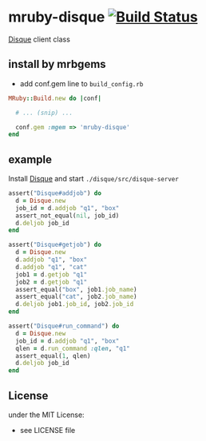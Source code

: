 # mruby-disque   [![Build Status](https://travis-ci.org/matsumoto-r/mruby-disque.png?branch=master)](https://travis-ci.org/matsumoto-r/mruby-disque)
[Disque](https://github.com/antirez/disque) client class

## install by mrbgems
- add conf.gem line to `build_config.rb`

```ruby
MRuby::Build.new do |conf|

  # ... (snip) ...

  conf.gem :mgem => 'mruby-disque'
end
```
## example

Install [Disque](https://github.com/antirez/disque) and start `./disque/src/disque-server`

```ruby
assert("Disque#addjob") do
  d = Disque.new
  job_id = d.addjob "q1", "box"
  assert_not_equal(nil, job_id)
  d.deljob job_id
end

assert("Disque#getjob") do
  d = Disque.new
  d.addjob "q1", "box"
  d.addjob "q1", "cat"
  job1 = d.getjob "q1"
  job2 = d.getjob "q1"
  assert_equal("box", job1.job_name)
  assert_equal("cat", job2.job_name)
  d.deljob job1.job_id, job2.job_id
end

assert("Disque#run_command") do
  d = Disque.new
  job_id = d.addjob "q1", "box"
  qlen = d.run_command :qlen, "q1"
  assert_equal(1, qlen)
  d.deljob job_id
end
```

## License
under the MIT License:
- see LICENSE file
